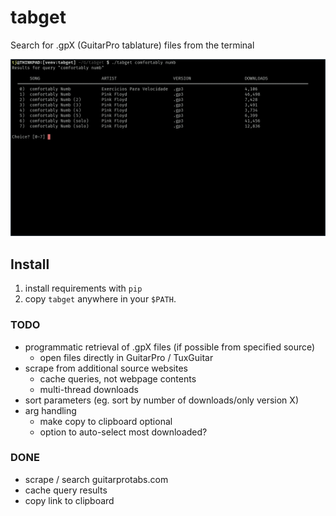 # tabget
Search for .gpX (GuitarPro tablature) files from the terminal

![screenshot of tabget](tabget.png)


## Install

1) install requirements with `pip`
2) copy `tabget` anywhere in your `$PATH`.


### TODO

- programmatic retrieval of .gpX files (if possible from specified source)
  - open files directly in GuitarPro / TuxGuitar
- scrape from additional source websites
  - cache queries, not webpage contents
  - multi-thread downloads
- sort parameters (eg. sort by number of downloads/only version X)
- arg handling
  - make copy to clipboard optional
  - option to auto-select most downloaded?


### DONE
- scrape / search guitarprotabs.com
- cache query results
- copy link to clipboard
